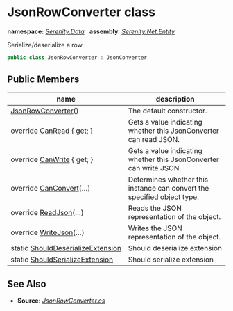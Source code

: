 # JsonRowConverter class
**namespace:** *[Serenity.Data](../README.md#serenity.data-namespace)*   **assembly**: *[Serenity.Net.Entity](../README.md)*

Serialize/deserialize a row

```csharp
public class JsonRowConverter : JsonConverter
```

## Public Members

| name | description |
| --- | --- |
| [JsonRowConverter](JsonRowConverter/JsonRowConverter.md)() | The default constructor. |
| override [CanRead](JsonRowConverter/CanRead.md) { get; } | Gets a value indicating whether this JsonConverter can read JSON. |
| override [CanWrite](JsonRowConverter/CanWrite.md) { get; } | Gets a value indicating whether this JsonConverter can write JSON. |
| override [CanConvert](JsonRowConverter/CanConvert.md)(…) | Determines whether this instance can convert the specified object type. |
| override [ReadJson](JsonRowConverter/ReadJson.md)(…) | Reads the JSON representation of the object. |
| override [WriteJson](JsonRowConverter/WriteJson.md)(…) | Writes the JSON representation of the object. |
| static [ShouldDeserializeExtension](JsonRowConverter/ShouldDeserializeExtension.md) | Should deserialize extension |
| static [ShouldSerializeExtension](JsonRowConverter/ShouldSerializeExtension.md) | Should serialize extension |

## See Also

* **Source:** *[JsonRowConverter.cs](https://github.com/serenity-is/Serenity/blob/master/src/Serenity.Net.Entity/Row/JsonRowConverter.cs)*